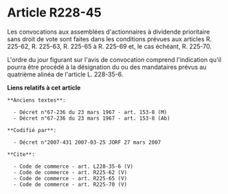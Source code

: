 # Article R228-45

Les convocations aux assemblées d'actionnaires à dividende prioritaire sans droit de vote sont faites dans les conditions
prévues aux articles R. 225-62, R. 225-63, R. 225-65 à R. 225-69 et, le cas échéant, R. 225-70. 

L'ordre du jour figurant sur l'avis de convocation comprend l'indication qu'il pourra être procédé à la désignation du ou des
mandataires prévus au quatrième alinéa de l'article L. 228-35-6.

**Liens relatifs à cet article**

	**Anciens textes**:

	  - Décret n°67-236 du 23 mars 1967 - art. 153-8 (M)
	  - Décret n°67-236 du 23 mars 1967 - art. 153-8 (Ab)

	**Codifié par**:

	  - Décret n°2007-431 2007-03-25 JORF 27 mars 2007

	**Cite**:

	  - Code de commerce - art. L228-35-6 (V)
	  - Code de commerce - art. R225-62 (V)
	  - Code de commerce - art. R225-65 (V)
	  - Code de commerce - art. R225-70 (V)

